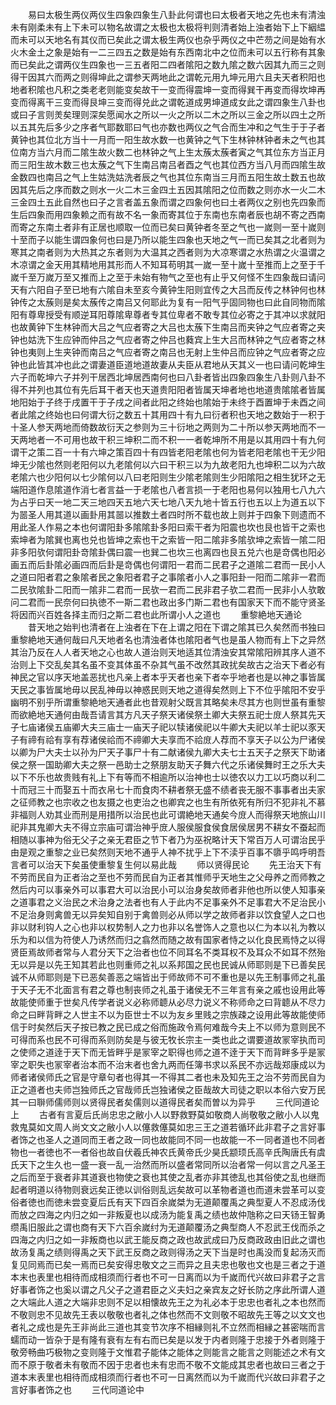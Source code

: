 <!-- { "loadSidebar": true } -->
　　易曰太极生两仪两仪生四象四象生八卦此何谓也曰太极者天地之先也未有清浊未有刚柔未有上下未可以物名故谓之太极也太极将判则清者始上浊者始下上下絪緼而未可以天地名有其仪而已矣此之谓太极生两仪也杂乎两仪之中芒芴之间是始有水火木金土之象是始有一二三四五之数是始有东西南北中之位而未可以五行称有其象而已矣此之谓两仪生四象也一三五者阳二四者隂阳之数九隂之数六因其九而三之则得干因其六而两之则得坤此之谓参天两地此之谓乾元用九坤元用六且夫天者积阳也地者积隂也凡积之类老老则能变矣故干一变而得震坤一变而得巽干再变而得坎坤再变而得离干三变而得艮坤三变而得兑此之谓乾道成男坤道成女此之谓四象生八卦也或曰子言则羙矣理则深矣愿闻水之所以一火之所以二木之所以三金之所以四土之所以五其先后多少之序者气耶数耶曰气也亦数也两仪之气合而生冲和之气生于于子者黄钟也其位北方当十一月而一阳生故水数一也黄钟之气下生林钟林钟者未之气也其位南方当六月而二隂生故火数二也林钟之气上生太蔟太蔟者寅之气其位东方当正月而三阳生故木数三也太蔟之气下生南吕南吕者酉之气也其位西方当八月而四隂生故金数四也南吕之气上生姑洗姑洗者辰之气也其位东南当三月而五阳生故土数五也故因其先后之序而数之则水一火二木三金四土五因其隂阳之位而数之则亦水一火二木三金四土五此自然也曰子之言者盖五象而谓之四象何也曰土者两仪之别也先四象而生后四象而用四象赖之而有故不名一象而寄其位于东南也东南者辰也胡不寄之西南而寄之东南土者非有正居也顺取一位而已矣曰黄钟者冬至之气也一嵗则一至十嵗则十至而子以能生谓四象何也曰是乃所以能生四象也天地之气一而已矣其之北者则为寒其之南者则为大热其之东者则为大温其之西者则为大凉寒谓之水热谓之火温谓之木凉谓之金天用其精地用其形而人不知耳苟明其一嵗一至十嵗十至推而上之至于千嵗千至万嵗万至又推而上之至于未始有物气之至也有止乎又何怪不生四象哉曰请问天有六阳自子至已地有六隂自未至亥今黄钟生阳则宜传之大吕而反传之林钟何也林钟传之太蔟则是矣太蔟传之南吕又何耶此为复有一阳气乎固同物也曰此自同物而隂阳有尊卑授受有顺逆耳阳尊隂卑尊者专其位卑者不敢专其位必寄之于其冲以求就阳也故黄钟下生林钟而大吕之气应者寄之大吕也太蔟下生南吕而夹钟之气应者寄之夹钟也姑洗下生应钟而仲吕之气应者寄之仲吕也蕤宾上生大吕而林钟之气应者寄之林钟也夷则上生夹钟而南吕之气应者寄之南吕也无射上生仲吕而应钟之气应者寄之应钟也此皆其冲也此之谓妻道臣道地道故妻从夫臣从君地从天其义一也曰请问乾坤生六子而乾坤六子并列干居西北坤居西南何也曰八卦者皆出四象四象生八卦则八卦不得不并列也其位有先后耳干者天也天道贵阳阳者皆属天坤者地也地道贵隂隂者皆属地阳始于子终于戌置干于子戌之间者此阳之终始也隂始于未终于酉置坤于未酉之间者此隂之终始也曰何谓大衍之数五十其用四十有九曰衍者积也天地之数始于一积于十圣人参天两地而倚数故衍天之参则为三十衍地之两则为二十所以参天两地而不一天两地者一不可用也故干积三坤积二而不积一一者乾坤所不用是以其用四十有九何谓干之策二百一十有六坤之策百四十有四皆老阳老隂也何为皆老阳老隂也干无少阳坤无少隂也然则老阳何以九老隂何以六曰干积三以为九故老阳九也坤积二以为六故老隂六也少阳何以七少隂何以八曰老阳则生少隂老隂则生少阳隂阳之相生犹环之无端阳道作息隂道作消七者言益一于老隂也八者言损一于老阳也易何以独用七八九六为占乎曰天一地二天三地四天五地六天七地八天九地十皆五行也五以上为道五以下为噐圣人用其道以画卦用其噐以推数土者四时所不载也故上则并于四象下则遗而不用此圣人作易之本也何谓阳卦多隂隂卦多阳曰索干者为阳震也坎也艮也皆干之索也索坤者为隂巽也离也兑也皆坤之索也干之索皆一阳二隂非多隂欤坤之索皆一隂二阳非多阳欤何谓阳卦竒隂卦偶曰震一也巽二也坎三也离四也艮五兑六也是竒偶也阳必画五而后卦隂必画四而后卦是竒偶也何谓阳一君而二民君子之道隂二君而一民小人之道曰阳者君之象隂者民之象阳者君子之事隂者小人之事阳卦一阳而二隂非一君而二民欤隂卦二阳而一隂非二君而一民欤一君而二民非君子欤二君而一民非小人欤敢问二君而一民奈何曰执徳不一斯二君也政出多门斯二君也有国家天下而不能守贤圣将因而兴百姓各择主而归之斯二君也此所谓小人之道也
　　重黎絶地天通论
　　昔天地之始判也清者在上浊者在下在上谓之阳在下谓之隂其已久矣然而书独曰重黎絶地天通何哉曰凡天地者名也清浊者体也隂阳者气也是虽人物而有上下之异然其治乃反在人人者天地之心也故人道治则天地适其位清浊安其常隂阳辨其序人道不治则上下交乱矣其名虽不变其体虽不杂其气虽不改然其政扰矣故古之治天下者必有神民之官以序天地盖恶扰也凡亲上者本乎天者也亲下者夲乎地者也是以神之事皆属天民之事皆属地毋以民乱神毋以神惑民则天地之道得矣然则上下不位乎隂阳不安乎幽明不别乎所谓重黎絶地天通者此也昔观射父既言其略矣未尽其方也则世虽有重黎而欲絶地天通何由哉吾请言其方凡天子祭天诸侯祭土卿大夫祭五祀士庻人祭其先天子七庙诸侯五庙卿大夫三庙士一庙天子祀以犊诸侯祀以牛卿大夫祀以羊士祀以豕天子有禘有祫有享有荐诸侯祫而不禘卿大夫享而不祫庻人荐而不享天子以公为尸诸侯以卿为尸大夫士以孙为尸天子事尸十有二献诸侯九卿大夫七士五天子之祭天下助诸侯之祭一国助卿大夫之祭一邑助士之祭朋友助天子舞六代之乐诸侯舞时王之乐大夫以下不乐也故贵贱有礼上下有等而不相逾所以治神也士以徳农以力工以巧商以利二十而冠三十而娶五十而衣帛七十而食肉不耕者祭无盛不绩者丧无服不事事者出夫家之征师教之也宗收之也友摄之也吏治之也卿宾之也生有所依死有所归不犯非礼不慕非福则人劝其业而刑是用措所以治民也此可谓絶地天通矣今庻人而得祭天地旅山川祀非其鬼卿大夫不得立宗庙可谓治神乎庻人服侯服食侯食居侯居男不耕女不蚕起而相随以事神为俗无父子之亲无君臣之节下者乃为巫祝略计天下常百万人可谓治民乎由是观之重黎之业已矣然则天地不通乎人神不扰乎上下不渎乎百事不隳乎鸣呼明吾言者可以治天下矣虽使重黎复生何以易此哉
　　师以贤得民论
　　先王治天下有不劳而民自为正者治之至也不劳而民自为正者其惟师乎天地生之父母养之而师教之然后内可以事亲外可以事君大可以治民小可以治身矣故师者非他也所以使人知事亲之道事君之义治民之术治身之法者也有人于此内不足事亲外不足事君大不足治民小不足治身则禽兽无以异矣知自别于禽兽则必从师以学之故师者非以饮食望人之口也非以财利钩人之心也非以权势制人之力也非以名誉饰人之意也以仁为本以礼为教以乐为和以信为符使人乃诱然而归之翕然而随之故有国家者恃之以化良民焉恃之以得贤臣焉故师者常与人君分天下之治者也位不同耳名不类耳权不及耳众不如耳不然殆无以异是以先王知其若此也则重师之礼以系邦国之民也民诚从师耶则是下已善矣民诚不从师耶则是下已恶矣善恶之端皆出于师故师不可不重也是以先王制事师之礼虽于天子无不北面言有君之尊也制丧师之礼虽于诸侯无不三年言有亲之戚也设用此等故能使师重于世矣凡传学者说义必称师聼从必尽力说义不称师命之曰背聼从不尽力命之曰畔背畔之人世主不以为臣世士不以为友乡里贱之宗族疎之设用此等故能使师信于时矣然后天子按已教之民已成之俗而施政令焉何难哉今夫上不以师为意则民不可得而系也民不可得而系则防矣是与彼无牧长宗主一类也此之谓要道故冡宰执而司之使师之道逹于天下而无皆畔乎是冡宰之职得也师之道不逹于天下而背畔多乎是冡宰之职失也冡宰者治本而不治末者也舍九两而任簿书求以系民不亦远哉郑康成以为师者诸侯师氏之官是守章句者也得其一不得其二者也未及知先王之治不劳而民自为正之道者也夫师岂独师氏之官哉师氏岂独诸侯之臣哉故大司徒之职以本俗六安万民其一曰聨师儒师则以贤得民者矣儒则以道得民者矣而曽以为异乎
　　三代同道论上
　　古者有言夏后氏尚忠忠之敝小人以野救野莫如敬商人尚敬敬之敝小人以鬼救鬼莫如文周人尚文文之敝小人以僿救僿莫如忠三王之道若循环此非君子之言好事者饰之也圣人之道同而王者之政一同也故能同不同一也故能一不一同者道也不同者物也一者徳也不一者俗也故自伏羲氏神农氏黄帝氏少昊氏颛顼氏高辛氏陶唐氏有虞氏天下之生久也一盛一衰一乱一治然而所以盛者常同所以治者常一何以言之凡圣王之后而至于衰者非其道衰也物使之衰也其使之乱者亦非其徳乱也其俗使之乱也继而起者明道以待物则衰远矣正徳以训俗则乱远矣故可以革物者道也而道未尝革可以变俗者徳也而徳未尝变夏后氏有天下四百余嵗桀为无道颠覆禹之典型夏人不忍成汤伐而放之四海之内归之如一非叛夏也以成汤为能复禹之绩也故仲虺称之曰天钖王智勇缵禹旧服此之谓也商有天下六百余嵗纣为无道颠覆汤之典型商人不忍武王伐而杀之四海之内归之如一非叛商也以武王能反商之政也故武成曰乃反商政政由旧此之谓也故汤复禹之绩则得禹之天下武王反商之政则得汤之天下当是时也禹没而复起汤灭而复见同焉而已矣一焉而已矣安得忠敬文之三而异之且夫忠也敬也文也是三者之于道本末也表里也相待而成相须而行者也不可一日离而以为千嵗而代兴故曰非君子之言好事者饰之也奚以谓之凡父子之道君臣之义夫妇之亲宾友之好长防之序此所谓人道之大端此人道之大端非忠则不足以相懐故先王之为礼必本于忠忠也者礼之本也然而不敬则忠不见故先王表以敬敬也者礼之体也然而不文则敬不昭故先王等之以文文也者礼之成也是先王非尚此三道也其变节次序不相縁则礼不立然而相縁之甚密喘而言蠕而动一皆杂于是有隆有衰有左有右而已矣是以发于内者则隆于忠接于外者则隆于敬旁畅曲巧极物之变则隆于文惟君子能体之能体之则能言之能言之则能述之术有文而不原于敬者未有敬而不因于忠者也未有忠而不敬不文能成其忠者也故曰三者之于道本末表里也相待而成相须而行者也不可一日离然而以为千嵗而代兴故曰非君子之言好事者饰之也
　　三代同道论中
